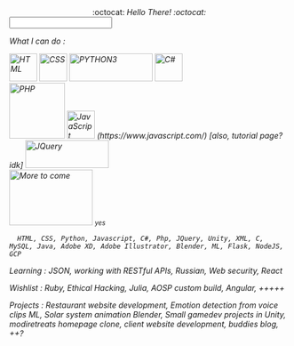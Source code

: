 <!--
### Hi there 👋


**MansiAyer/MansiAyer** is a ✨ _special_ ✨ repository because its `README.md` (this file) appears on your GitHub profile.

Here are some ideas to get you started:

- 🔭 I’m currently working on ...
- 🌱 I’m currently learning ...
- 👯 I’m looking to collaborate on ...
- 🤔 I’m looking for help with ...
- 💬 Ask me about ...
- 📫 How to reach me: ...
- 😄 Pronouns: ...
- ⚡ Fun fact: ...
-->


<div align="center"> :octocat: <i>Hello There!<i> :octocat: <span> </div>
<input type="text" pattern="/general kenobi/i"/>
   
<!--
   Skills : 
       [![HTML](https://www.w3.org/html/logo/badge/html5-badge-h-solo.png)](http://www.w3.org/html/logo/) 
       [![CSS](https://upload.wikimedia.org/wikipedia/commons/6/62/CSS3_logo.svg)](https://commons.wikimedia.org/wiki/File:CSS3_logo.svg) 
       [![PYTHON3](https://www.python.org/static/community_logos/python-logo-generic.svg)](https://www.python.org/community/logos/) 
       [![C#](https://upload.wikimedia.org/wikipedia/commons/0/0d/C_Sharp_wordmark.svg)](https://commons.wikimedia.org/wiki/File:C_Sharp_wordmark.svg) 
       [![PHP](https://www.php.net/images/logos/new-php-logo.svg)](https://www.php.net/download-logos.php) 
       [![JavaScript](idk bruh)](https://www.javascript.com/) [also, tutorial page? idk](https://javascript.info/)
       [![JQuery](much legal, such scare)](https://brand.jquery.org/logos/#the-mark) 
       [![More to come](http://cdn2.scratch.mit.edu/get_image/gallery/981806_170x100.png)](https://www.deviantart.com/annefaizuani/art/FREE-TO-USE-Loading-animation-483231761) 
   -->
  
   <p> What I can do : </p>
   <div>
      <span> <a href="http://www.w3.org/html/logo/"> <img alt="HTML" src="https://www.w3.org/html/logo/badge/html5-badge-h-solo.png" width="50" height="50"></a> </span>
      <span>  <a href="https://commons.wikimedia.org/wiki/File:CSS3_logo.svg"> <img alt="CSS" src="https://upload.wikimedia.org/wikipedia/commons/6/62/CSS3_logo.svg" width="50" height="50"></a> </span>
      <span>  <a href="https://www.python.org/community/logos/"> <img alt="PYTHON3" src="https://www.python.org/static/community_logos/python-logo-generic.svg" width="150" height="50"></a> </span>
      <span>  <a href="https://commons.wikimedia.org/wiki/File:C_Sharp_wordmark.svg"> <img alt="C#" src="https://upload.wikimedia.org/wikipedia/commons/0/0d/C_Sharp_wordmark.svg" width="50" height="50"></a> </span>
      <br>
      <span> <a href="https://www.php.net/download-logos.php"> <img alt="PHP" src="https://www.php.net/images/logos/new-php-logo.svg" width="100" height="100"></a> </span>
      <span> <a href="https://javascript.info/"> <img alt="JavaScript" src="https://seeklogo.net/wp-content/uploads/2015/07/javascript-logo-vector-download.jpg" width="50" height="50"></a> (https://www.javascript.com/) [also, tutorial page? idk]</span>
      <span bgcolor="#ffffff">  <a href="https://brand.jquery.org/logos/#the-mark"> <img alt="JQuery" src="https://upload.wikimedia.org/wikipedia/commons/thumb/f/fd/JQuery-Logo.svg/1200px-JQuery-Logo.svg.png" width="150" height="50"></a> </span>
      <br>
      <span>  <a href="https://www.deviantart.com/annefaizuani/art/FREE-TO-USE-Loading-animation-483231761"> <img alt="More to come" src="http://cdn2.scratch.mit.edu/get_image/gallery/981806_170x100.png" width="150" height="100"></a> <small>yes</small> </span>
      
      HTML, CSS, Python, Javascript, C#, Php, JQuery, Unity, XML, C, MySQL, Java, Adobe XD, Adobe Illustrator, Blender, ML, Flask, NodeJS, GCP
      
   </div>   
   
   <p> Learning :
      JSON, working with RESTful APIs, Russian, Web security, React
   </p>
   
   <p> Wishlist :
      Ruby, Ethical Hacking, Julia, AOSP custom build, Angular, +++++
   </p>
   
   <p> Projects :
      Restaurant website development, Emotion detection from voice clips ML, Solar system animation Blender, Small gamedev projects in Unity, modiretreats homepage clone, client website development, buddies blog, ++?
   </p>
   
  <!-- 
-->
   
